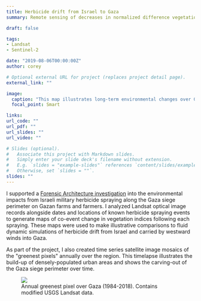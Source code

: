```yaml
---
title: Herbicide drift from Israel to Gaza
summary: Remote sensing of decreases in normalized difference vegetation index (NDVI) coincident with Israeli military spraying of herbicide along the Gaza siege perimeter.

draft: false

tags:
- Landsat
- Sentinel-2

date: "2019-08-06T00:00:00Z"
author: corey

# Optional external URL for project (replaces project detail page).
external_link: ""

image:
  caption: "This map illustrates long-term environmental changes over Gaza. Red areas are regions where vegetative activity has decreased over time."
  focal_point: Smart

links:
url_code: ""
url_pdf: ""
url_slides: ""
url_video: ""

# Slides (optional).
#   Associate this project with Markdown slides.
#   Simply enter your slide deck's filename without extension.
#   E.g. `slides = "example-slides"` references `content/slides/example-slides.md`.
#   Otherwise, set `slides = ""`.
slides: ""
---
```


I supported a [Forensic Architecture investigation](https://forensic-architecture.org/investigation/herbicidal-warfare-in-gaza) into the environmental impacts from Israeli military herbicide spraying along the Gaza siege perimeter on Gazan farms and farmers. I analyzed Landsat optical image records alongside dates and locations of known herbicide spraying events to generate maps of co-event change in vegetation indices following each spraying. These maps were used to make illustrative comparisons to fluid dynamic simulations of herbicide drift from Israel and carried by westward winds into Gaza.

As part of the project, I also created time series satellite image mosaics of the "greenest pixels" annually over the region. This timelapse illustrates the build-up of densely-populated urban areas and shows the carving-out of the Gaza siege perimeter over time.

<figure>
<img class="special-img-class" src="/img/gaza_greenest.gif"/>

<figcaption>Annual greenest pixel over Gaza (1984-2018). Contains modified USGS Landsat data.</figcaption>
</figure>

